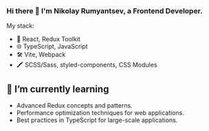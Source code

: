 ### Hi there 👋 I'm Nikolay Rumyantsev, a Frontend Developer.

My stack:

- 🚀 React, Redux Toolkit
- 🌐 TypeScript, JavaScript
- 🛠️ Vite, Webpack
- 🖍 SCSS/Sass, styled-components, CSS Modules

## 🌱 I’m currently learning

- Advanced Redux concepts and patterns.
- Performance optimization techniques for web applications.
- Best practices in TypeScript for large-scale applications.
